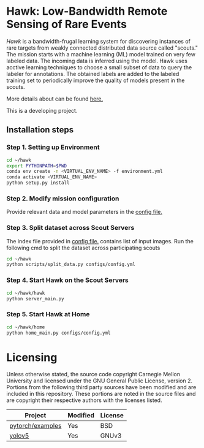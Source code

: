 <!--
SPDX-FileCopyrightText: 2022 Carnegie Mellon University <satya-group@lists.andrew.cmu.edu>

SPDX-License-Identifier: GPL-2.0-only
-->


# Hawk: Low-Bandwidth Remote Sensing of Rare Events

*Hawk* is a bandwidth-frugal learning system for discovering instances of rare
targets from weakly connected distributed data source called "scouts." The mission 
starts with a machine learning (ML) model trained on very few labeled data. 
The incoming data is inferred using the model. Hawk uses acctive learning techniques 
to choose a small subset of data to query the labeler for annotations.
The obtained labels are added to the labeled training set to periodically improve the quality of 
models present in the scouts.

More details about can be found [here.](/docs/README.md) 

This is a developing project.

## Installation steps

### Step 1. Setting up Environment

```bash
cd ~/hawk
export PYTHONPATH=$PWD
conda env create -n <VIRTUAL_ENV_NAME> -f environment.yml
conda activate <VIRTUAL_ENV_NAME>
python setup.py install
```

### Step 2. Modify mission configuration 

Provide relevant data and model parameters in the [config file.](/home/configs/config.yml)  

### Step 3. Split dataset across Scout Servers 

The index file provided in [config file.](/home/configs/config.yml) contains list of input images.
Run the following cmd to split the dataset across participating scouts
```bash
cd ~/hawk
python scripts/split_data.py configs/config.yml
```


### Step 4. Start Hawk on the Scout Servers 

```bash
cd ~/hawk/hawk
python server_main.py
```

### Step 5. Start Hawk at Home 

```bash
cd ~/hawk/home
python home_main.py configs/config.yml
```

# Licensing

Unless otherwise stated, the source code copyright Carnegie Mellon University and licensed under the GNU General Public License, version 2. Portions from the following third party sources have been modified and are included in this repository. These portions are noted in the source files and are copyright their respective authors with the licenses listed.

Project | Modified | License
---|---|---|
[pytorch/examples](https://github.com/pytorch/examples) | Yes | BSD
[yolov5](https://github.com/ultralytics/yolov5) | Yes | GNUv3


